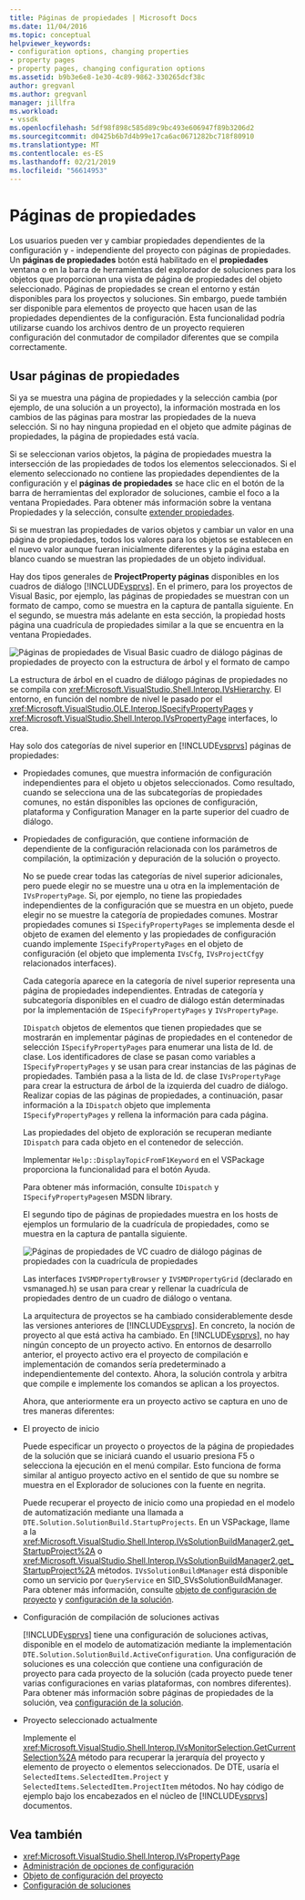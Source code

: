 ```yaml
---
title: Páginas de propiedades | Microsoft Docs
ms.date: 11/04/2016
ms.topic: conceptual
helpviewer_keywords:
- configuration options, changing properties
- property pages
- property pages, changing configuration options
ms.assetid: b9b3e6e8-1e30-4c89-9862-330265dcf38c
author: gregvanl
ms.author: gregvanl
manager: jillfra
ms.workload:
- vssdk
ms.openlocfilehash: 5df98f898c585d89c9bc493e606947f89b3206d2
ms.sourcegitcommit: d0425b6b7d4b99e17ca6ac0671282bc718f80910
ms.translationtype: MT
ms.contentlocale: es-ES
ms.lasthandoff: 02/21/2019
ms.locfileid: "56614953"
---
```

# <a name="property-pages"></a>Páginas de propiedades
Los usuarios pueden ver y cambiar propiedades dependientes de la configuración y - independiente del proyecto con páginas de propiedades. Un **páginas de propiedades** botón está habilitado en el **propiedades** ventana o en la barra de herramientas del explorador de soluciones para los objetos que proporcionan una vista de página de propiedades del objeto seleccionado. Páginas de propiedades se crean el entorno y están disponibles para los proyectos y soluciones. Sin embargo, puede también ser disponible para elementos de proyecto que hacen usan de las propiedades dependientes de la configuración. Esta funcionalidad podría utilizarse cuando los archivos dentro de un proyecto requieren configuración del conmutador de compilador diferentes que se compila correctamente.

## <a name="using-property-pages"></a>Usar páginas de propiedades
 Si ya se muestra una página de propiedades y la selección cambia (por ejemplo, de una solución a un proyecto), la información mostrada en los cambios de las páginas para mostrar las propiedades de la nueva selección. Si no hay ninguna propiedad en el objeto que admite páginas de propiedades, la página de propiedades está vacía.

 Si se seleccionan varios objetos, la página de propiedades muestra la intersección de las propiedades de todos los elementos seleccionados. Si el elemento seleccionado no contiene las propiedades dependientes de la configuración y el **páginas de propiedades** se hace clic en el botón de la barra de herramientas del explorador de soluciones, cambie el foco a la ventana Propiedades. Para obtener más información sobre la ventana Propiedades y la selección, consulte [extender propiedades](../../extensibility/internals/extending-properties.md).

 Si se muestran las propiedades de varios objetos y cambiar un valor en una página de propiedades, todos los valores para los objetos se establecen en el nuevo valor aunque fueran inicialmente diferentes y la página estaba en blanco cuando se muestran las propiedades de un objeto individual.

 Hay dos tipos generales de **ProjectProperty páginas** disponibles en los cuadros de diálogo [!INCLUDE[vsprvs](../../code-quality/includes/vsprvs_md.md)]. En el primero, para los proyectos de Visual Basic, por ejemplo, las páginas de propiedades se muestran con un formato de campo, como se muestra en la captura de pantalla siguiente. En el segundo, se muestra más adelante en esta sección, la propiedad hosts página una cuadrícula de propiedades similar a la que se encuentra en la ventana Propiedades.

 ![Páginas de propiedades de Visual Basic](../../extensibility/internals/media/vsvbproppages.gif "vsVBPropPages") cuadro de diálogo páginas de propiedades de proyecto con la estructura de árbol y el formato de campo

 La estructura de árbol en el cuadro de diálogo páginas de propiedades no se compila con <xref:Microsoft.VisualStudio.Shell.Interop.IVsHierarchy>. El entorno, en función del nombre de nivel le pasado por el <xref:Microsoft.VisualStudio.OLE.Interop.ISpecifyPropertyPages> y <xref:Microsoft.VisualStudio.Shell.Interop.IVsPropertyPage> interfaces, lo crea.

 Hay solo dos categorías de nivel superior en [!INCLUDE[vsprvs](../../code-quality/includes/vsprvs_md.md)] páginas de propiedades:

- Propiedades comunes, que muestra información de configuración independientes para el objeto u objetos seleccionados. Como resultado, cuando se selecciona una de las subcategorías de propiedades comunes, no están disponibles las opciones de configuración, plataforma y Configuration Manager en la parte superior del cuadro de diálogo.

- Propiedades de configuración, que contiene información de dependiente de la configuración relacionada con los parámetros de compilación, la optimización y depuración de la solución o proyecto.

  No se puede crear todas las categorías de nivel superior adicionales, pero puede elegir no se muestre una u otra en la implementación de `IVsPropertyPage`. Si, por ejemplo, no tiene las propiedades independientes de la configuración que se muestra en un objeto, puede elegir no se muestre la categoría de propiedades comunes. Mostrar propiedades comunes si `ISpecifyPropertyPages` se implementa desde el objeto de examen del elemento y las propiedades de configuración cuando implemente `ISpecifyPropertyPages` en el objeto de configuración (el objeto que implementa `IVsCfg`, `IVsProjectCfg`y relacionados interfaces).

  Cada categoría aparece en la categoría de nivel superior representa una página de propiedades independientes. Entradas de categoría y subcategoría disponibles en el cuadro de diálogo están determinadas por la implementación de `ISpecifyPropertyPages` y `IVsPropertyPage`.

  `IDispatch` objetos de elementos que tienen propiedades que se mostrarán en implementar páginas de propiedades en el contenedor de selección `ISpecifyPropertyPages` para enumerar una lista de Id. de clase. Los identificadores de clase se pasan como variables a `ISpecifyPropertyPages` y se usan para crear instancias de las páginas de propiedades. También pasa a la lista de Id. de clase `IVsPropertyPage` para crear la estructura de árbol de la izquierda del cuadro de diálogo. Realizar copias de las páginas de propiedades, a continuación, pasar información a la `IDispatch` objeto que implementa `ISpecifyPropertyPages` y rellena la información para cada página.

  Las propiedades del objeto de exploración se recuperan mediante `IDispatch` para cada objeto en el contenedor de selección.

  Implementar `Help::DisplayTopicFromF1Keyword` en el VSPackage proporciona la funcionalidad para el botón Ayuda.

  Para obtener más información, consulte `IDispatch` y `ISpecifyPropertyPages`en MSDN library.

  El segundo tipo de páginas de propiedades muestra en los hosts de ejemplos un formulario de la cuadrícula de propiedades, como se muestra en la captura de pantalla siguiente.

  ![Páginas de propiedades de VC](../../extensibility/internals/media/vsvcproppages.gif "vsVCPropPages") cuadro de diálogo páginas de propiedades con la cuadrícula de propiedades

  Las interfaces `IVSMDPropertyBrowser` y `IVSMDPropertyGrid` (declarado en vsmanaged.h) se usan para crear y rellenar la cuadrícula de propiedades dentro de un cuadro de diálogo o ventana.

  La arquitectura de proyectos se ha cambiado considerablemente desde las versiones anteriores de [!INCLUDE[vsprvs](../../code-quality/includes/vsprvs_md.md)]. En concreto, la noción de proyecto al que está activa ha cambiado. En [!INCLUDE[vsprvs](../../code-quality/includes/vsprvs_md.md)], no hay ningún concepto de un proyecto activo. En entornos de desarrollo anterior, el proyecto activo era el proyecto de compilación e implementación de comandos sería predeterminado a independientemente del contexto. Ahora, la solución controla y arbitra que compile e implemente los comandos se aplican a los proyectos.

  Ahora, que anteriormente era un proyecto activo se captura en uno de tres maneras diferentes:

- El proyecto de inicio

   Puede especificar un proyecto o proyectos de la página de propiedades de la solución que se iniciará cuando el usuario presiona F5 o selecciona la ejecución en el menú compilar. Esto funciona de forma similar al antiguo proyecto activo en el sentido de que su nombre se muestra en el Explorador de soluciones con la fuente en negrita.

   Puede recuperar el proyecto de inicio como una propiedad en el modelo de automatización mediante una llamada a `DTE.Solution.SolutionBuild.StartupProjects`. En un VSPackage, llame a la <xref:Microsoft.VisualStudio.Shell.Interop.IVsSolutionBuildManager2.get_StartupProject%2A> o <xref:Microsoft.VisualStudio.Shell.Interop.IVsSolutionBuildManager2.get_StartupProject%2A> métodos. `IVsSolutionBuildManager` está disponible como un servicio por `QueryService` en SID_SVsSolutionBuildManager. Para obtener más información, consulte [objeto de configuración de proyecto](../../extensibility/internals/project-configuration-object.md) y [configuración de la solución](../../extensibility/internals/solution-configuration.md).

- Configuración de compilación de soluciones activas

   [!INCLUDE[vsprvs](../../code-quality/includes/vsprvs_md.md)] tiene una configuración de soluciones activas, disponible en el modelo de automatización mediante la implementación `DTE.Solution.SolutionBuild.ActiveConfiguration`. Una configuración de soluciones es una colección que contiene una configuración de proyecto para cada proyecto de la solución (cada proyecto puede tener varias configuraciones en varias plataformas, con nombres diferentes). Para obtener más información sobre páginas de propiedades de la solución, vea [configuración de la solución](../../extensibility/internals/solution-configuration.md).

- Proyecto seleccionado actualmente

   Implemente el <xref:Microsoft.VisualStudio.Shell.Interop.IVsMonitorSelection.GetCurrentSelection%2A> método para recuperar la jerarquía del proyecto y elemento de proyecto o elementos seleccionados. De DTE, usaría el `SelectedItems.SelectedItem.Project` y `SelectedItems.SelectedItem.ProjectItem` métodos. No hay código de ejemplo bajo los encabezados en el núcleo de [!INCLUDE[vsprvs](../../code-quality/includes/vsprvs_md.md)] documentos.

## <a name="see-also"></a>Vea también
- <xref:Microsoft.VisualStudio.Shell.Interop.IVsPropertyPage>
- [Administración de opciones de configuración](../../extensibility/internals/managing-configuration-options.md)
- [Objeto de configuración del proyecto](../../extensibility/internals/project-configuration-object.md)
- [Configuración de soluciones](../../extensibility/internals/solution-configuration.md)